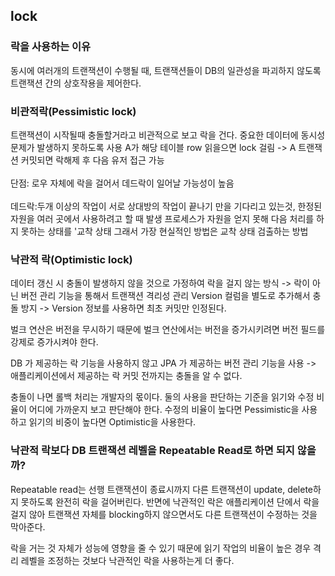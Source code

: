 ##  lock 


### 락을 사용하는 이유 
동시에 여러개의 트랜잭션이 수행될 때, 트랜잭션들이 DB의 일관성을 파괴하지 않도록 트랜잭션 간의 상호작용을 제어한다.

### 비관적락(Pessimistic lock)  
트랜잭션이 시작될때 충돌할거라고 비관적으로 보고 락을 건다. 중요한 데이터에 동시성 문제가 발생하지 못하도록 사용
A가 해당 테이블 row 읽을으면 lock 걸림 -> A 트랜잭션 커밋되면 락해제 후 다음 유저 접근 가능
<br>
<br>
단점: 로우 자체에 락을 걸어서 데드락이 일어날 가능성이 높음
<br>
<br>
데드락:두개 이상의 작업이 서로 상대방의 작업이 끝나기 만을 기다리고 있는것, 한정된 자원을 여러 곳에서 사용하려고 할 때 발생
프로세스가 자원을 얻지 못해 다음 처리를 하지 못하는 상태를 '교착 상태
그래서 가장 현실적인 방법은 교착 상태 검출하는 방법


### 낙관적 락(Optimistic lock)
데이터 갱신 시 충돌이 발생하지 않을 것으로 가정하여 락을 걸지 않는 방식 -> 락이 아닌 버전 관리 기능을 통해서 트랜잭션 격리성 관리
Version 컬럼을 별도로 추가해서 충돌 방지 -> Version 정보를 사용하면 최초 커밋만 인정된다.

벌크 연산은 버전을 무시하기 때문에 벌크 연산에서는 버전을 증가시키려면 버전 필드를 강제로 증가시켜야 한다.

DB 가 제공하는 락 기능을 사용하지 않고 JPA 가 제공하는 버전 관리 기능을 사용 -> 애플리케이션에서 제공하는 락
커밋 전까지는 충돌을 알 수 없다.

충돌이 나면 롤백 처리는 개발자의 몫이다.
둘의 사용을 판단하는 기준을 읽기와 수정 비율이 어디에 가까운지 보고 판단해야 한다. 수정의 비율이 높다면 Pessimistic을 사용하고 읽기의 비중이 높다면 Optimistic을 사용한다.

### 낙관적 락보다 DB 트랜잭션 레벨을 Repeatable Read로 하면 되지 않을까?

Repeatable read는 선행 트랜잭션이 종료시까지 다른 트랜잭션이 update, delete하지 못하도록 완전히 락을 걸어버린다.
반면에 낙관적인 락은 애플리케이션 단에서 락을 걸지 않아 트랜잭션 자체를 blocking하지 않으면서도 다른 트랜잭션이 수정하는 것을 막아준다.

락을 거는 것 자체가 성능에 영향을 줄 수 있기 때문에 읽기 작업의 비율이 높은 경우 격리 레벨을 조정하는 것보다 낙관적인 락을 사용하는게 더 좋다.
